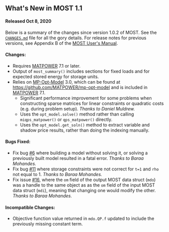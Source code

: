 What's New in MOST 1.1
----------------------

#### Released Oct 8, 2020

Below is a summary of the changes since version 1.0.2 of MOST. See the
[`CHANGES.md`][1] file for all the gory details. For release notes for
previous versions, see Appendix B of the [MOST User's Manual][2].

#### Changes:
  - Requires [MATPOWER][4] 7.1 or later.
  - Output of `most_summary()` includes sections for fixed loads and for
    expected stored energy for storage units.
  - Relies on [MP-Opt-Model][3] 3.0, which can be found at
    https://github.com/MATPOWER/mp-opt-model and is included in
    [MATPOWER][4] 7.1.
    - Significant performance improvement for some problems when constructing
    sparse matrices for linear constraints or quadratic costs (e.g. during
    problem setup).
    *Thanks to Daniel Muldrew.*
    - Uses the `opt_model.solve()` method rather than calling
      `miqps_matpower()` or `qps_matpower()` directly.
    - Uses the `opt_model.get_soln()` method to extract variable and shadow
      price results, rather than doing the indexing manually.

#### Bugs Fixed:
  - Fix bug [#6][5] where building a model without solving it, or solving a
    previously built model resulted in a fatal error.
    *Thanks to Baraa Mohandes.*
  - Fix bug [#11][6] where storage constraints were not correct for
    `t=1` and `rho` not equal to 1. *Thanks to Baraa Mohandes.*
  - Fix issue [#16][7], where the `om` field of the output MOST data struct
    (`mdo`) was a handle to the same object as as the `om` field of the
    input MOST data struct (`mdi`), meaning that changing one would modify
    the other. *Thanks to Baraa Mohandes.*

#### Incompatible Changes:
  - Objective function value returned in `mdo.QP.f` updated to include the
    previously missing constant term.


[1]: ../../CHANGES.md
[2]: ../MOST-manual.pdf
[3]: https://github.com/MATPOWER/mp-opt-model
[4]: https://github.com/MATPOWER/matpower
[5]: https://github.com/MATPOWER/most/issues/6
[6]: https://github.com/MATPOWER/most/issues/11
[7]: https://github.com/MATPOWER/most/issues/16
